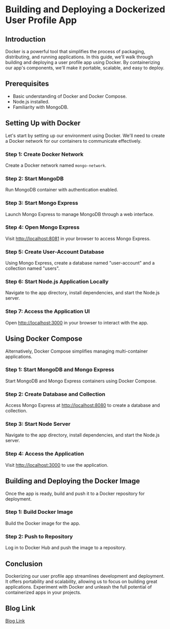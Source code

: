 # Building and Deploying a Dockerized User Profile App

## Introduction
Docker is a powerful tool that simplifies the process of packaging, distributing, and running applications. In this guide, we'll walk through building and deploying a user profile app using Docker. By containerizing our app's components, we'll make it portable, scalable, and easy to deploy.

## Prerequisites
- Basic understanding of Docker and Docker Compose.
- Node.js installed.
- Familiarity with MongoDB.

## Setting Up with Docker
Let's start by setting up our environment using Docker. We'll need to create a Docker network for our containers to communicate effectively.

### Step 1: Create Docker Network
Create a Docker network named `mongo-network`.

### Step 2: Start MongoDB
Run MongoDB container with authentication enabled.

### Step 3: Start Mongo Express
Launch Mongo Express to manage MongoDB through a web interface.

### Step 4: Open Mongo Express
Visit [http://localhost:8081](http://localhost:8081) in your browser to access Mongo Express.

### Step 5: Create User-Account Database
Using Mongo Express, create a database named "user-account" and a collection named "users".

### Step 6: Start Node.js Application Locally
Navigate to the app directory, install dependencies, and start the Node.js server.

### Step 7: Access the Application UI
Open [http://localhost:3000](http://localhost:3000) in your browser to interact with the app.

## Using Docker Compose
Alternatively, Docker Compose simplifies managing multi-container applications.

### Step 1: Start MongoDB and Mongo Express
Start MongoDB and Mongo Express containers using Docker Compose.

### Step 2: Create Database and Collection
Access Mongo Express at [http://localhost:8080](http://localhost:8080) to create a database and collection.

### Step 3: Start Node Server
Navigate to the app directory, install dependencies, and start the Node.js server.

### Step 4: Access the Application
Visit [http://localhost:3000](http://localhost:3000) to use the application.

## Building and Deploying the Docker Image
Once the app is ready, build and push it to a Docker repository for deployment.

### Step 1: Build Docker Image
Build the Docker image for the app.

### Step 2: Push to Repository
Log in to Docker Hub and push the image to a repository.

## Conclusion
Dockerizing our user profile app streamlines development and deployment. It offers portability and scalability, allowing us to focus on building great applications. Experiment with Docker and unleash the full potential of containerized apps in your projects.

## Blog Link
[Blog Link](https://medium.com/@vekariyanishant1/building-and-deploying-a-dockerized-user-profile-app-ea21588ddc8b)
